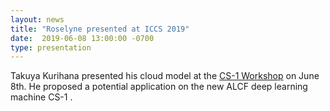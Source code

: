 ```yaml
---
layout: news
title: "Roselyne presented at ICCS 2019"
date:  2019-06-08 13:00:00 -0700
type: presentation
---
```


Takuya Kurihana presented his cloud model at the [CS-1 Workshop](https://today.anl.gov/2019/05/argonne-cs-1-workshop-open-forum-for-application-selection/) on June 8th. He proposed a potential application on the new ALCF deep learning machine CS-1 .
